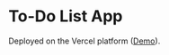 # To-Do List App

Deployed on the Vercel platform ([Demo](https://todolist-avoidingcoffee.vercel.app/)).
